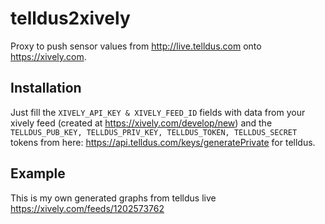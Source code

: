 telldus2xively
==============

Proxy to push sensor values from http://live.telldus.com onto https://xively.com.

Installation
----
Just fill the ``XIVELY_API_KEY & XIVELY_FEED_ID`` fields with data from your xively feed (created at https://xively.com/develop/new) and the ``TELLDUS_PUB_KEY, TELLDUS_PRIV_KEY, TELLDUS_TOKEN, TELLDUS_SECRET`` tokens from here: https://api.telldus.com/keys/generatePrivate for telldus.


Example
----
This is my own generated graphs from telldus live https://xively.com/feeds/1202573762


